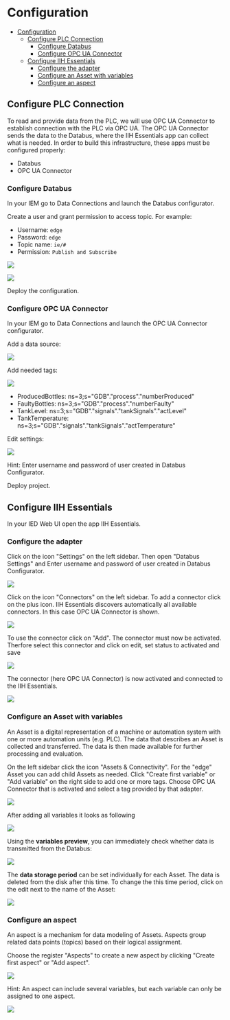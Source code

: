 # Configuration

- [Configuration](#configuration)
  - [Configure PLC Connection](#configure-plc-connection)
    - [Configure Databus](#configure-databus)
    - [Configure OPC UA Connector](#configure-opc-ua-connector)
  - [Configure IIH Essentials](#configure-iih-essentials)
    - [Configure the adapter](#configure-the-adapter)
    - [Configure an Asset with variables](#configure-an-asset-with-variables)
    - [Configure an aspect](#configure-an-aspect)

## Configure PLC Connection

To read and provide data from the PLC, we will use OPC UA Connector to establish connection with the PLC via OPC UA.
The OPC UA Connector sends the data to the Databus, where the IIH Essentials app can collect what is needed.
In order to build this infrastructure, these apps must be configured properly:

- Databus
- OPC UA Connector

### Configure Databus

In your IEM go to Data Connections and launch the Databus configurator.

Create a user and grant permission to access topic. For example:

- Username: `edge`
- Password: `edge`
- Topic name: `ie/#`
- Permission: `Publish and Subscribe`

<p><kbd><img src="graphics/IE_Databus_User.PNG"/></kbd></p>

<p><kbd><img src="graphics/IE_Databus.PNG"/></kbd></p>

Deploy the configuration.

### Configure OPC UA Connector

In your IEM go to Data Connections and launch the OPC UA Connector configurator.

Add a data source:

<p><kbd><img src="graphics/S7_Connector_Data_Source.PNG"/></kbd></p>

Add needed tags:

<p><kbd><img src="graphics/opcuaconnector.png"/></kbd></p>

- ProducedBottles: ns=3;s="GDB"."process"."numberProduced"
- FaultyBottles: ns=3;s="GDB"."process"."numberFaulty"
- TankLevel: ns=3;s="GDB"."signals"."tankSignals"."actLevel"	
- TankTemperature: ns=3;s="GDB"."signals"."tankSignals"."actTemperature"	

Edit settings:

<p><kbd><img src="graphics/opcuaconnector_settings.png"/></kbd></p>

Hint: Enter username and password of user created in Databus Configurator.

Deploy project.

## Configure IIH Essentials

In your IED Web UI open the app IIH Essentials.

### Configure the adapter

Click on the icon "Settings" on the left sidebar. Then open "Databus Settings" and Enter username and password of user created in Databus Configurator.

<p><kbd><img src="graphics/iihessentials_databus_settings.png"/></kbd></p>

Click on the icon "Connectors" on the left sidebar. To add a connector click on the plus icon. IIH Essentials discovers automatically all available connectors. In this case OPC UA Connector is shown. 

<p><kbd><img src="graphics/iihessentials_addconnector.png"/></kbd></p>



To use the connector click on "Add". The connector must now be activated. Therfore select this connector and click on edit, set status to activated and save

<p><kbd><img src="graphics/iihessentials_opcuaconnector.png"/></kbd></p>

The connector (here OPC UA Connector) is now activated and connected to the IIH Essentials.

<p><kbd><img src="graphics/iihessentials_opcuaconnector_status.png"/></kbd></p>

### Configure an Asset with variables

An Asset is a digital representation of a machine or automation system with one or more automation units (e.g. PLC). The data that describes an Asset is collected and transferred. The data is then made available for further processing and evaluation.

On the left sidebar click the icon "Assets & Connectivity". For the "edge" Asset you can add child Assets as needed. Click "Create first variable" or "Add variable" on the right side to add one or more tags. Choose OPC UA Connector that is activated and select a tag provided by that adapter.

<p><kbd><img src="graphics/iihessentials_addvariable.png"/></kbd></p>

After adding all variables it looks as following

<p><kbd><img src="graphics/Data_Service_Assets.PNG"/></kbd></p>

Using the **variables preview**, you can immediately check whether data is transmitted from the Databus:

<p><kbd><img src="graphics/Data_Service_Preview.PNG"/></kbd></p>

The **data storage period** can be set individually for each Asset. The data is deleted from the disk after this time.
To change the this time period, click on the edit next to the name of the Asset:

<p><kbd><img src="graphics/Data_Service_Retention.PNG"/></kbd></p>

### Configure an aspect

An aspect is a mechanism for data modeling of Assets. Aspects group related data points (topics) based on their logical assignment.

Choose the register "Aspects" to create a new aspect by clicking "Create first aspect" or "Add aspect".

<p><kbd><img src="graphics/Data_Service_Aspect.PNG"/></kbd></p>

Hint: An aspect can include several variables, but each variable can only be assigned to one aspect.

<p><kbd><img src="graphics/Data_Service_Aspects.PNG"/></kbd></p>

